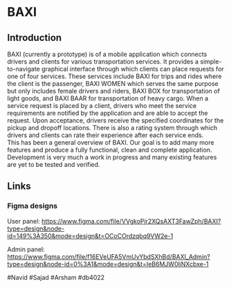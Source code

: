 # BAXI
## Introduction
BAXI (currently a prototype) is of a mobile application which connects drivers and clients for various transportation services. It provides a simple-to-navigate graphical interface through which clients can place requests for one of four services. These services include BAXI for trips and rides where the client is the passenger, BAXI WOMEN which serves the same purpose but only includes female drivers and riders, BAXI BOX for transportation of light goods, and BAXI BAAR for transportation of heavy cargo. When a service request is placed by a client, drivers who meet the service requirements are notified by the application and are able to accept the request. Upon acceptance, drivers receive the specified coordinates for the pickup and dropoff locations. There is also a rating system through which drivers and clients can rate their experience after each service ends.  
This has been a general overview of BAXI. Our goal is to add many more features and produce a fully functional, clean and complete application. Development is very much a work in progress and many existing features are yet to be tested and verified.
## Links
### Figma designs
User panel: https://www.figma.com/file/VVgkoPjr2XQsAXT3FawZph/BAXI?type=design&node-id=149%3A350&mode=design&t=OCoCOrdzqbq9VW2e-1

Admin panel: https://www.figma.com/file/f16EVeUFA5VmUyYbdSXhBd/BAXI_Admin?type=design&node-id=0%3A1&mode=design&t=IeB6MJW0liNXcbxe-1

#Navid #Sajad #Arsham #db4022
